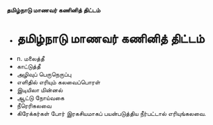 **தமிழ்நாடு மாணவர் கணினித் திட்டம்**
- # தமிழ்நாடு மாணவர் கணினித் திட்டம்
- n. மலைத்தீ
- காட்டுத்தீ
- அழிவுப் பெருநெருப்பு
- எளிதில் எரியும் கலவைப்பொரள்
- இடியிலா மின்னல்
- ஆட்டு நோய்வகை
- நீரெரிகலவை
- கிரேக்கர்கள் போர் இரகசியமாகப் பயன்படுத்திய நீர்பட்டால் எரியுங்கலவை.

